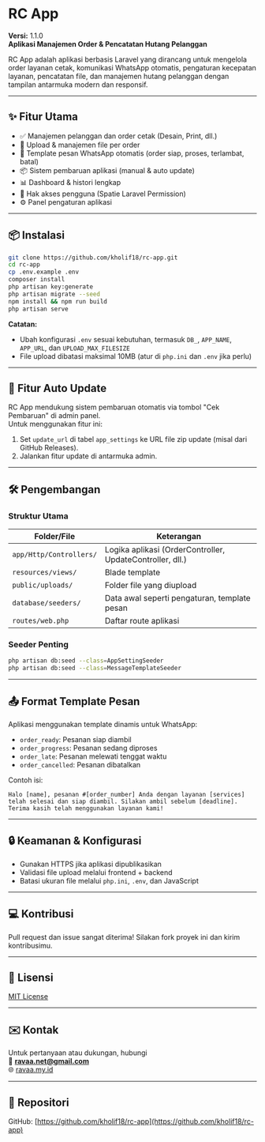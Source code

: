 # RC App

**Versi:** 1.1.0\
**Aplikasi Manajemen Order & Pencatatan Hutang Pelanggan**

RC App adalah aplikasi berbasis Laravel yang dirancang untuk mengelola order layanan cetak, komunikasi WhatsApp otomatis, pengaturan kecepatan layanan, pencatatan file, dan manajemen hutang pelanggan dengan tampilan antarmuka modern dan responsif.

---

## ✨ Fitur Utama

- ✅ Manajemen pelanggan dan order cetak (Desain, Print, dll.)
- 📁 Upload & manajemen file per order
- 💬 Template pesan WhatsApp otomatis (order siap, proses, terlambat, batal)
- 📦 Sistem pembaruan aplikasi (manual & auto update)
- 📊 Dashboard & histori lengkap
- 🔐 Hak akses pengguna (Spatie Laravel Permission)
- ⚙️ Panel pengaturan aplikasi

---

## 📦 Instalasi

```bash
git clone https://github.com/kholif18/rc-app.git
cd rc-app
cp .env.example .env
composer install
php artisan key:generate
php artisan migrate --seed
npm install && npm run build
php artisan serve
```

**Catatan:**

- Ubah konfigurasi `.env` sesuai kebutuhan, termasuk `DB_`, `APP_NAME`, `APP_URL`, dan `UPLOAD_MAX_FILESIZE`
- File upload dibatasi maksimal 10MB (atur di `php.ini` dan `.env` jika perlu)

---

## 🧪 Fitur Auto Update

RC App mendukung sistem pembaruan otomatis via tombol "Cek Pembaruan" di admin panel.\
Untuk menggunakan fitur ini:

1. Set `update_url` di tabel `app_settings` ke URL file zip update (misal dari GitHub Releases).
2. Jalankan fitur update di antarmuka admin.

---

## 🛠 Pengembangan

### Struktur Utama

| Folder/File             | Keterangan                                                |
| ----------------------- | --------------------------------------------------------- |
| `app/Http/Controllers/` | Logika aplikasi (OrderController, UpdateController, dll.) |
| `resources/views/`      | Blade template                                            |
| `public/uploads/`       | Folder file yang diupload                                 |
| `database/seeders/`     | Data awal seperti pengaturan, template pesan              |
| `routes/web.php`        | Daftar route aplikasi                                     |

### Seeder Penting

```bash
php artisan db:seed --class=AppSettingSeeder
php artisan db:seed --class=MessageTemplateSeeder
```

---

## 📤 Format Template Pesan

Aplikasi menggunakan template dinamis untuk WhatsApp:

- `order_ready`: Pesanan siap diambil
- `order_progress`: Pesanan sedang diproses
- `order_late`: Pesanan melewati tenggat waktu
- `order_cancelled`: Pesanan dibatalkan

Contoh isi:

```plaintext
Halo [name], pesanan #[order_number] Anda dengan layanan [services] telah selesai dan siap diambil. Silakan ambil sebelum [deadline]. Terima kasih telah menggunakan layanan kami!
```

---

## 🔒 Keamanan & Konfigurasi

- Gunakan HTTPS jika aplikasi dipublikasikan
- Validasi file upload melalui frontend + backend
- Batasi ukuran file melalui `php.ini`, `.env`, dan JavaScript

---

## 💻 Kontribusi

Pull request dan issue sangat diterima! Silakan fork proyek ini dan kirim kontribusimu.

---

## 📃 Lisensi

[MIT License](LICENSE)

---

## ✉️ Kontak

Untuk pertanyaan atau dukungan, hubungi\
📧 [**ravaa.net@gmail.com**](mailto\:ravaa.net@gmail.com)\
🌐 [ravaa.my.id](https://ravaa.my.id)

---

## 🔖 Repositori

GitHub: [https://github.com/kholif18/rc-app](https://github.com/kholif18/rc-app)

